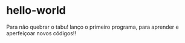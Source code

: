 # hello-world
Para não quebrar  o tabu! lanço  o  primeiro programa, para aprender e aperfeiçoar novos códigos!! 

